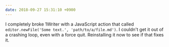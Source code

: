 ```yaml
---
date: 2018-09-27 15:31:10 +0900
---
```

I completely broke 1Writer with a JavaScript action that called `editor.newFile('Some text.', 'path/to/a/file.md')`. I couldn't get it out of a crashing loop, even with a force quit. Reinstalling it now to see if that fixes it.
